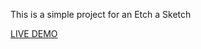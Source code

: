 This is a simple project for an Etch a Sketch

[LIVE DEMO](https://francocalvo.github.io/etch-a-sketch/) 
